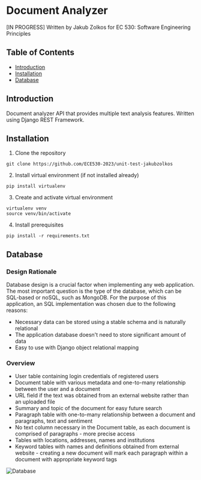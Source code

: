 # Document Analyzer 
[IN PROGRESS]
Written by Jakub Zolkos for EC 530: Software Engineering Principles 
## Table of Contents

- [Introduction](#introduction)
- [Installation](#installation)
- [Database](#database)


## Introduction
Document analyzer API that provides multiple text analysis features. Written using Django REST Framework.


## Installation
1. Clone the repository
```
git clone https://github.com/ECE530-2023/unit-test-jakubzolkos
```
2. Install virtual environment (if not installed already)
```
pip install virtualenv
```
3. Create and activate virtual environment
```
virtualenv venv
source venv/bin/activate
```
4. Install prerequisites
```
pip install -r requirements.txt
```

## Database

### Design Rationale
Database design is a crucial factor when implementing any web application. The most important question is the type of the database, which can be SQL-based or noSQL, such as MongoDB. For the purpose of this application, an SQL implementation was chosen due to the following reasons:

- Necessary data can be stored using a stable schema and is naturally relational
- The application database doesn't need to store significant amount of data
- Easy to use with Django object relational mapping

### Overview 

- User table containing login credentials of registered users
- Document table with various metadata and one-to-many relationship between the user and a document
- URL field if the text was obtained from an external website rather than an uploaded file
- Summary and topic of the document for easy future search
- Paragraph table with one-to-many relationship between a document and paragraphs, text and sentiment
- No text column necessary in the Document table, as each document is comprised of paragraphs - more precise access
- Tables with locations, addresses, names and institutions 
- Keyword tables with names and definitions obtained from external website - creating a new document will mark each paragraph within a document with appropriate keyword tags

![Database](https://github.com/ECE530-2023/news-analyzer-jakubzolkos/blob/main/backend/assets/database.png)

